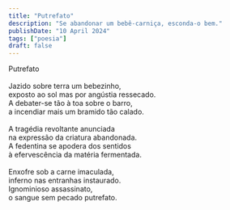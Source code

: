 ```yaml
---
title: "Putrefato"
description: "Se abandonar um bebê-carniça, esconda-o bem."
publishDate: "10 April 2024"
tags: ["poesia"]
draft: false
---
```


Putrefato<br>
<br>
Jazido sobre terra um bebezinho,<br>
exposto ao sol mas por angústia ressecado.<br>
A debater-se tão à toa sobre o barro,<br>
a incendiar mais um bramido tão calado.<br>
<br>
A tragédia revoltante anunciada<br>
na expressão da criatura abandonada.<br>
A fedentina se apodera dos sentidos<br>
à efervescência da matéria fermentada.<br>
<br>
Enxofre sob a carne imaculada,<br>
inferno nas entranhas instaurado.<br>
Ignominioso assassinato,<br>
o sangue sem pecado putrefato.<br>